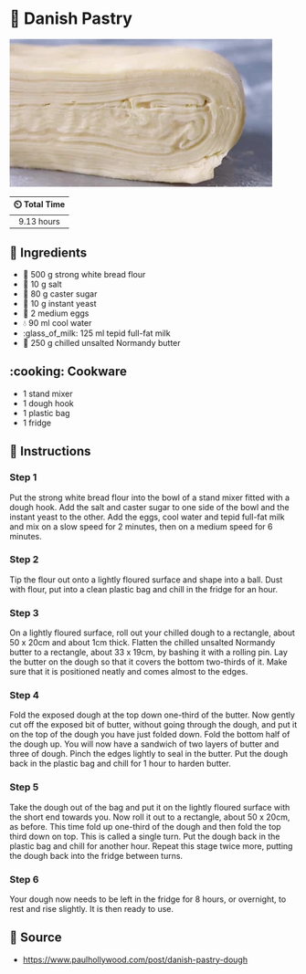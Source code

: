 # :pie: Danish Pastry

![Danish Pastry](../../assets/images/danish-pastry.png)

| :timer_clock: Total Time |
|:-----------------------: |
| 9.13 hours |

## :salt: Ingredients

- :ear_of_rice: 500 g strong white bread flour
- :salt: 10 g salt
- :candy: 80 g caster sugar
- :microbe: 10 g instant yeast
- :egg: 2 medium eggs
- :droplet: 90 ml cool water
- :glass_of_milk: 125 ml tepid full-fat milk
- :butter: 250 g chilled unsalted Normandy butter

## :cooking: Cookware

- 1 stand mixer
- 1 dough hook
- 1 plastic bag
- 1 fridge

## :pencil: Instructions

### Step 1

Put the strong white bread flour into the bowl of a stand mixer fitted with a dough hook. Add the salt and caster sugar
to one side of the bowl and the instant yeast to the other. Add the eggs, cool water and tepid full-fat milk and mix on
a slow speed for 2 minutes, then on a medium speed for 6 minutes.

### Step 2

Tip the flour out onto a lightly floured surface and shape into a ball. Dust with flour, put into a clean plastic bag
and chill in the fridge for an hour.

### Step 3

On a lightly floured surface, roll out your chilled dough to a rectangle, about 50 x 20cm and about 1cm thick. Flatten
the chilled unsalted Normandy butter to a rectangle, about 33 x 19cm, by bashing it with a rolling pin. Lay the butter
on the dough so that it covers the bottom two-thirds of it. Make sure that it is positioned neatly and comes almost to
the edges.

### Step 4

Fold the exposed dough at the top down one-third of the butter. Now gently cut off the exposed bit of butter, without
going through the dough, and put it on the top of the dough you have just folded down. Fold the bottom half of the dough
up. You will now have a sandwich of two layers of butter and three of dough. Pinch the edges lightly to seal in the
butter. Put the dough back in the plastic bag and chill for 1 hour to harden butter.

### Step 5

Take the dough out of the bag and put it on the lightly floured surface with the short end towards you. Now roll it out
to a rectangle, about 50 x 20cm, as before. This time fold up one-third of the dough and then fold the top third down on
top. This is called a single turn. Put the dough back in the plastic bag and chill for another hour. Repeat this stage
twice more, putting the dough back into the fridge between turns.

### Step 6

Your dough now needs to be left in the fridge for 8 hours, or overnight, to rest and rise slightly. It is then ready to
use.

## :link: Source

- <https://www.paulhollywood.com/post/danish-pastry-dough>
